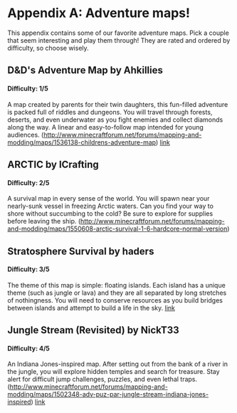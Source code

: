 # Appendix A: Adventure maps!
This appendix contains some of our favorite adventure maps. Pick a couple that seem interesting and play them through! They are rated and ordered by difficulty, so choose wisely.

## D&D's Adventure Map by Ahkillies
#### Difficulty: 1/5

A map created by parents for their twin daughters, this fun-filled adventure is packed full of riddles and dungeons. You will travel through forests, deserts, and even underwater as you fight enemies and collect diamonds along the way. A linear and easy-to-follow map intended for young audiences.
(http://www.minecraftforum.net/forums/mapping-and-modding/maps/1536138-childrens-adventure-map)
[link](http://www.minecraftforum.net/forums/mapping-and-modding/maps/1536138-childrens-adventure-map)

## ARCTIC by ICrafting
#### Difficulty: 2/5

A survival map in every sense of the world. You will spawn near your nearly-sunk vessel in freezing Arctic waters. Can you find your way to shore without succumbing to the cold? Be sure to explore for supplies before leaving the ship.
(http://www.minecraftforum.net/forums/mapping-and-modding/maps/1550608-arctic-survival-1-6-hardcore-normal-version)

## Stratosphere Survival by haders
#### Difficulty: 3/5

The theme of this map is simple: floating islands. Each island has a unique theme (such as jungle or lava) and they are all separated by long stretches of nothingness. You will need to conserve resources as you build bridges between islands and attempt to build a life in the sky.
[link](http://www.minecraftforum.net/forums/mapping-and-modding/maps/1483503-epic-adv-surv-stratosphere-survival-v7-190-000)

## Jungle Stream (Revisited) by NickT33
#### Difficulty: 4/5

An Indiana Jones-inspired map. After setting out from the bank of a river in the jungle, you will explore hidden temples and search for treasure. Stay alert for difficult jump challenges, puzzles, and even lethal traps.
(http://www.minecraftforum.net/forums/mapping-and-modding/maps/1502348-adv-puz-par-jungle-stream-indiana-jones-inspired)
[link](http://www.minecraftforum.net/forums/mapping-and-modding/maps/1502348-adv-puz-par-jungle-stream-indiana-jones-inspired)
